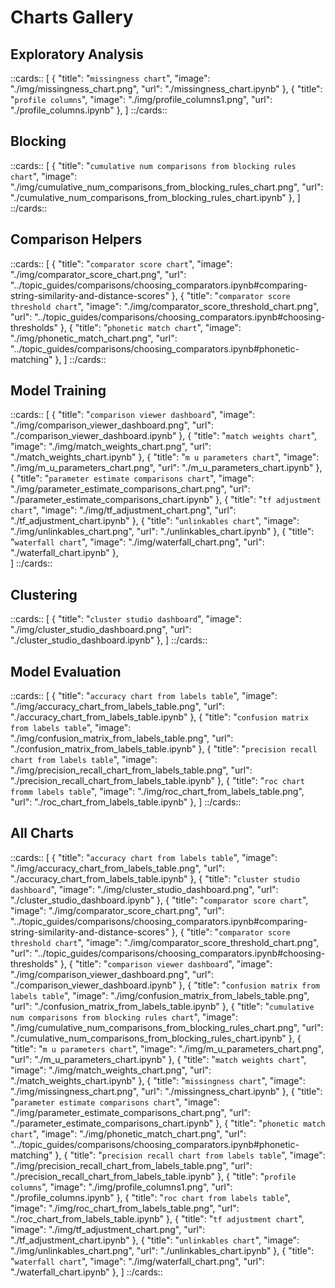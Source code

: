 # Charts Gallery

## Exploratory Analysis

::cards::
[
  {
    "title": "`missingness chart`",
    "image": "./img/missingness_chart.png",
    "url": "./missingness_chart.ipynb"
  },
  {
    "title": "`profile columns`",
    "image": "./img/profile_columns1.png",
    "url": "./profile_columns.ipynb"
  },
]
::/cards::

## Blocking

::cards::
[
    {
    "title": "`cumulative num comparisons from blocking rules chart`",
    "image": "./img/cumulative_num_comparisons_from_blocking_rules_chart.png",
    "url": "./cumulative_num_comparisons_from_blocking_rules_chart.ipynb"
    },
]
::/cards::

## Comparison Helpers

::cards::
[
    {
    "title": "`comparator score chart`",
    "image": "./img/comparator_score_chart.png",
    "url": "../topic_guides/comparisons/choosing_comparators.ipynb#comparing-string-similarity-and-distance-scores"
    },
    {
    "title": "`comparator score threshold chart`",
    "image": "./img/comparator_score_threshold_chart.png",
    "url": "../topic_guides/comparisons/choosing_comparators.ipynb#choosing-thresholds"
    },
    {
    "title": "`phonetic match chart`",
    "image": "./img/phonetic_match_chart.png",
    "url": "../topic_guides/comparisons/choosing_comparators.ipynb#phonetic-matching"
    },
]
::/cards::

## Model Training

::cards::
[
    {
    "title": "`comparison viewer dashboard`",
    "image": "./img/comparison_viewer_dashboard.png",
    "url": "./comparison_viewer_dashboard.ipynb"
    },
    {
    "title": "`match weights chart`",
    "image": "./img/match_weights_chart.png",
    "url": "./match_weights_chart.ipynb"
    },
    {
    "title": "`m u parameters chart`",
    "image": "./img/m_u_parameters_chart.png",
    "url": "./m_u_parameters_chart.ipynb"
    },
    {
    "title": "`parameter estimate comparisons chart`",
    "image": "./img/parameter_estimate_comparisons_chart.png",
    "url": "./parameter_estimate_comparisons_chart.ipynb"
    },
    {
    "title": "`tf adjustment chart`",
    "image": "./img/tf_adjustment_chart.png",
    "url": "./tf_adjustment_chart.ipynb"
    },
    {
    "title": "`unlinkables chart`",
    "image": "./img/unlinkables_chart.png",
    "url": "./unlinkables_chart.ipynb"
    },
    {
    "title": "`waterfall chart`",
    "image": "./img/waterfall_chart.png",
    "url": "./waterfall_chart.ipynb"
    },   
]
::/cards::

## Clustering

::cards::
[
    {
    "title": "`cluster studio dashboard`",
    "image": "./img/cluster_studio_dashboard.png",
    "url": "./cluster_studio_dashboard.ipynb"
    },
]
::/cards::

## Model Evaluation

::cards::
[
    {
    "title": "`accuracy chart from labels table`",
    "image": "./img/accuracy_chart_from_labels_table.png",
    "url": "./accuracy_chart_from_labels_table.ipynb"
    },
    {
    "title": "`confusion matrix from labels table`",
    "image": "./img/confusion_matrix_from_labels_table.png",
    "url": "./confusion_matrix_from_labels_table.ipynb"
    },
    {
    "title": "`precision recall chart from labels table`",
    "image": "./img/precision_recall_chart_from_labels_table.png",
    "url": "./precision_recall_chart_from_labels_table.ipynb"
    },
    {
    "title": "`roc chart fromm labels table`",
    "image": "./img/roc_chart_from_labels_table.png",
    "url": "./roc_chart_from_labels_table.ipynb"
    },
]
::/cards::

## All Charts
::cards::
[
  {
    "title": "`accuracy chart from labels table`",
    "image": "./img/accuracy_chart_from_labels_table.png",
    "url": "./accuracy_chart_from_labels_table.ipynb"
  },
  {
    "title": "`cluster studio dashboard`",
    "image": "./img/cluster_studio_dashboard.png",
    "url": "./cluster_studio_dashboard.ipynb"
  },
  {
    "title": "`comparator score chart`",
    "image": "./img/comparator_score_chart.png",
    "url": "../topic_guides/comparisons/choosing_comparators.ipynb#comparing-string-similarity-and-distance-scores"
  },
  {
    "title": "`comparator score threshold chart`",
    "image": "./img/comparator_score_threshold_chart.png",
    "url": "../topic_guides/comparisons/choosing_comparators.ipynb#choosing-thresholds"
  },
  {
    "title": "`comparison viewer dashboard`",
    "image": "./img/comparison_viewer_dashboard.png",
    "url": "./comparison_viewer_dashboard.ipynb"
  },
  {
    "title": "`confusion matrix from labels table`",
    "image": "./img/confusion_matrix_from_labels_table.png",
    "url": "./confusion_matrix_from_labels_table.ipynb"
  },
  {
    "title": "`cumulative num comparisons from blocking rules chart`",
    "image": "./img/cumulative_num_comparisons_from_blocking_rules_chart.png",
    "url": "./cumulative_num_comparisons_from_blocking_rules_chart.ipynb"
  },
  {
    "title": "`m u parameters chart`",
    "image": "./img/m_u_parameters_chart.png",
    "url": "./m_u_parameters_chart.ipynb"
  },
  {
    "title": "`match weights chart`",
    "image": "./img/match_weights_chart.png",
    "url": "./match_weights_chart.ipynb"
  },
  {
    "title": "`missingness chart`",
    "image": "./img/missingness_chart.png",
    "url": "./missingness_chart.ipynb"
  },
  {
    "title": "`parameter estimate comparisons chart`",
    "image": "./img/parameter_estimate_comparisons_chart.png",
    "url": "./parameter_estimate_comparisons_chart.ipynb"
  },
  {
    "title": "`phonetic match chart`",
    "image": "./img/phonetic_match_chart.png",
    "url": "../topic_guides/comparisons/choosing_comparators.ipynb#phonetic-matching"
  },
  {
    "title": "`precision recall chart from labels table`",
    "image": "./img/precision_recall_chart_from_labels_table.png",
    "url": "./precision_recall_chart_from_labels_table.ipynb"
  },
  {
    "title": "`profile columns`",
    "image": "./img/profile_columns1.png",
    "url": "./profile_columns.ipynb"
  },
  {
    "title": "`roc chart from labels table`",
    "image": "./img/roc_chart_from_labels_table.png",
    "url": "./roc_chart_from_labels_table.ipynb"
  },
  {
    "title": "`tf adjustment chart`",
    "image": "./img/tf_adjustment_chart.png",
    "url": "./tf_adjustment_chart.ipynb"
  },
  {
    "title": "`unlinkables chart`",
    "image": "./img/unlinkables_chart.png",
    "url": "./unlinkables_chart.ipynb"
  },
  {
    "title": "`waterfall chart`",
    "image": "./img/waterfall_chart.png",
    "url": "./waterfall_chart.ipynb"
  },
]
::/cards::
